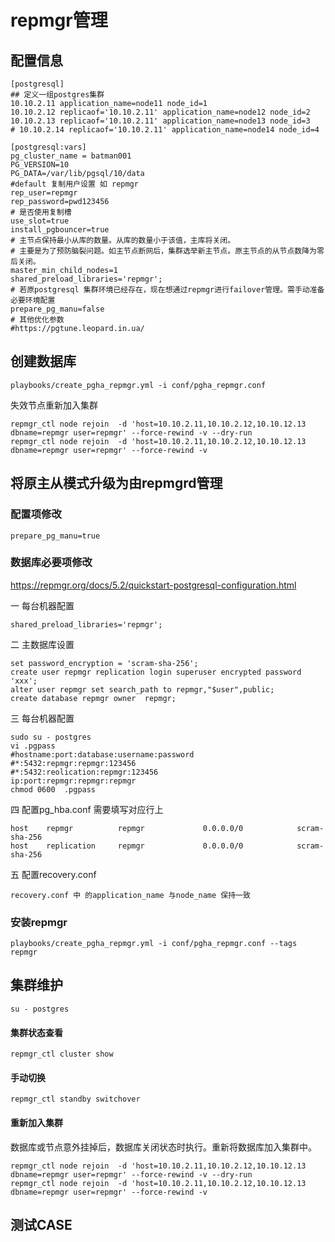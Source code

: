 
# repmgr管理

## 配置信息

```
[postgresql]
## 定义一组postgres集群
10.10.2.11 application_name=node11 node_id=1
10.10.2.12 replicaof='10.10.2.11' application_name=node12 node_id=2
10.10.2.13 replicaof='10.10.2.11' application_name=node13 node_id=3
# 10.10.2.14 replicaof='10.10.2.11' application_name=node14 node_id=4

[postgresql:vars]
pg_cluster_name = batman001 
PG_VERSION=10
PG_DATA=/var/lib/pgsql/10/data
#default 复制用户设置 如 repmgr
rep_user=repmgr
rep_password=pwd123456
# 是否使用复制槽
use_slot=true
install_pgbouncer=true
# 主节点保持最小从库的数量。从库的数量小于该值，主库将关闭。
# 主要是为了预防脑裂问题。如主节点断网后，集群选举新主节点。原主节点的从节点数降为零后关闭。
master_min_child_nodes=1
shared_preload_libraries='repmgr';
# 若原postgresql 集群环境已经存在，现在想通过repmgr进行failover管理。需手动准备必要环境配置
prepare_pg_manu=false
# 其他优化参数 
#https://pgtune.leopard.in.ua/
```
## 创建数据库

```
playbooks/create_pgha_repmgr.yml -i conf/pgha_repmgr.conf
```

失效节点重新加入集群
```
repmgr_ctl node rejoin  -d 'host=10.10.2.11,10.10.2.12,10.10.12.13 dbname=repmgr user=repmgr' --force-rewind -v --dry-run
repmgr_ctl node rejoin  -d 'host=10.10.2.11,10.10.2.12,10.10.12.13 dbname=repmgr user=repmgr' --force-rewind -v
```
## 将原主从模式升级为由repmgrd管理

### 配置项修改
```
prepare_pg_manu=true
```
### 数据库必要项修改

https://repmgr.org/docs/5.2/quickstart-postgresql-configuration.html

一 每台机器配置
```
shared_preload_libraries='repmgr';
```
二 主数据库设置
```
set password_encryption = 'scram-sha-256';
create user repmgr replication login superuser encrypted password 'xxx';
alter user repmgr set search_path to repmgr,"$user",public;
create database repmgr owner  repmgr;
```
三 每台机器配置  
```
sudo su - postgres
vi .pgpass
#hostname:port:database:username:password
#*:5432:repmgr:repmgr:123456 
#*:5432:reolication:repmgr:123456 
ip:port:repmgr:repmgr:repmgr
chmod 0600  .pgpass
```
四 配置pg_hba.conf 需要填写对应行上
```
host    repmgr          repmgr             0.0.0.0/0            scram-sha-256
host    replication     repmgr             0.0.0.0/0            scram-sha-256
```
五 配置recovery.conf
```
recovery.conf 中 的application_name 与node_name 保持一致
```

### 安装repmgr
```
playbooks/create_pgha_repmgr.yml -i conf/pgha_repmgr.conf --tags repmgr
```

## 集群维护
```
su - postgres
```
#### 集群状态查看
```
repmgr_ctl cluster show
```
#### 手动切换
```
repmgr_ctl standby switchover
```
#### 重新加入集群 

数据库或节点意外挂掉后，数据库关闭状态时执行。重新将数据库加入集群中。
```
repmgr_ctl node rejoin  -d 'host=10.10.2.11,10.10.2.12,10.10.12.13 dbname=repmgr user=repmgr' --force-rewind -v --dry-run
repmgr_ctl node rejoin  -d 'host=10.10.2.11,10.10.2.12,10.10.12.13 dbname=repmgr user=repmgr' --force-rewind -v 
```

## 测试CASE